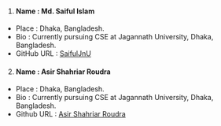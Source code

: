 1. #### Name : Md. Saiful Islam
 - Place : Dhaka, Bangladesh.
 - Bio : Currently pursuing CSE at Jagannath University, Dhaka, Bangladesh.  
 - GitHub URL : [SaifulJnU](https://github.com/saifuljnu)

2. #### Name : Asir Shahriar Roudra
- Place : Dhaka, Bangladesh.
- Bio : Currently pursuing CSE at Jagannath University, Dhaka, Bangladesh.
- Github URL : [Asir Shahriar Roudra](https://github.com/roudra323)
